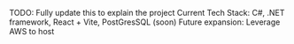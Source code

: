 TODO: Fully update this to explain the project 
Current Tech Stack: C#, .NET framework, React + Vite, PostGresSQL (soon)
Future expansion: Leverage AWS to host 
